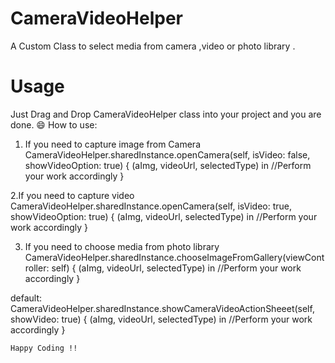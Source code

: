 # CameraVideoHelper
A Custom Class to select media from camera ,video  or photo library .

# Usage
Just Drag and Drop CameraVideoHelper class into your project and you are done. 😄
How to use:

1.  If you need to capture image from Camera 
 CameraVideoHelper.sharedInstance.openCamera(self, isVideo: false, showVideoOption: true) { (aImg, videoUrl, selectedType)  in
      //Perform your work accordingly
  }
  
  2.If you need to capture video
  CameraVideoHelper.sharedInstance.openCamera(self, isVideo: true, showVideoOption: true) { (aImg, videoUrl, selectedType) in
      //Perform your work accordingly
  }
  
  3. If you need to choose media from photo library
  CameraVideoHelper.sharedInstance.chooseImageFromGallery(viewController: self) { (aImg, videoUrl, selectedType) in
      //Perform your work accordingly
  }
  
default:
CameraVideoHelper.sharedInstance.showCameraVideoActionSheeet(self, showVideo: true) { (aImg, videoUrl, selectedType) in
    //Perform your work accordingly
    }
    
    
    Happy Coding !!
